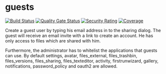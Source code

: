 guests 
=======

[![Build Status](https://drone.owncloud.com/api/badges/owncloud/guests/status.svg?branch=master)](https://drone.owncloud.com/owncloud/guests)
[![Quality Gate Status](https://sonarcloud.io/api/project_badges/measure?project=owncloud_guests&metric=alert_status)](https://sonarcloud.io/dashboard?id=owncloud_guests)
[![Security Rating](https://sonarcloud.io/api/project_badges/measure?project=owncloud_guests&metric=security_rating)](https://sonarcloud.io/dashboard?id=owncloud_guests)
[![Coverage](https://sonarcloud.io/api/project_badges/measure?project=owncloud_guests&metric=coverage)](https://sonarcloud.io/dashboard?id=owncloud_guests)

Create a guest user by typing his email address in to the sharing dialog. The guest
will receive an email invite with a link to create an account. He has only access
to files which are shared with him.

Furthermore, the administrator has to whitelist the applications that guests can use.
By default settings, avatar, files_external, files_trashbin, files_versions, files_sharing, files_texteditor, activity, firstrunwizard, gallery, notifications, password_policy and oauth2 are allowed.
